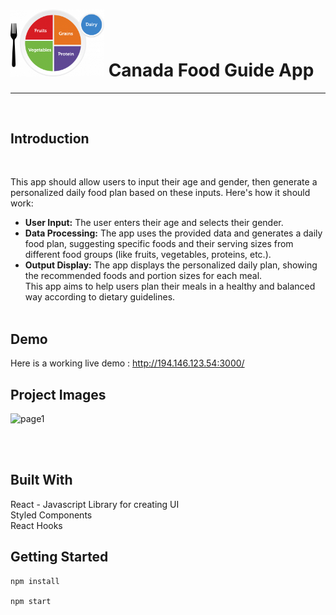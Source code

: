  # <img src="myplate-brand--labelled.png" alt="Alt text" width="150"/> Canada Food Guide App 
---  

<br>   

## Introduction
<br>

 This app should allow users to input their age and gender, then generate a personalized daily food plan based on these inputs. Here's how it should work: <br>
 
- **User Input:** The user enters their age and selects their gender. <br>
- **Data Processing:** The app uses the provided data and generates a daily food plan, suggesting specific foods and their serving sizes from different food groups (like fruits, vegetables, proteins, etc.).<br>
- **Output Display:** The app displays the personalized daily plan, showing the recommended foods and portion sizes for each meal. <br>
This app aims to help users plan their meals in a healthy and balanced way according to dietary guidelines.
<br><br>
## Demo  
Here is a working live demo : http://194.146.123.54:3000/

## Project Images

![page1](https://github.com/user-attachments/assets/847452dd-073d-4f4e-8609-8fad5b8f3853)  

<br><br>

## Built With
React - Javascript Library for creating UI <br>
Styled Components <br>
React Hooks


Getting Started
---

    npm install  
    
    npm start

